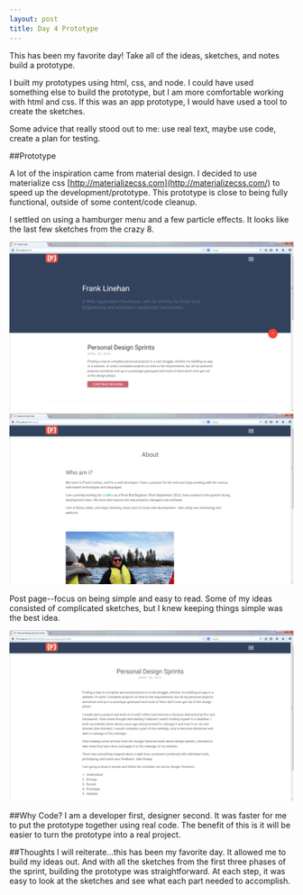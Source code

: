 ```yaml
---
layout: post
title: Day 4 Prototype
---
```


This has been my favorite day! Take all of the ideas, sketches, and notes build a prototype.

I built my prototypes using html, css, and node. I could have used something else to build the prototype, but I am more comfortable working with html and css. If this was an app prototype, I would have used a tool to create the sketches.

Some advice that really stood out to me: use real text, maybe use code, create a plan for testing.

##Prototype

A lot of the inspiration came from material design. I decided to use materialize css [http://materializecss.com](http://materializecss.com/) to speed up the development/prototype. This prototype is close to being fully functional, outside of some content/code cleanup.

I settled on using a hamburger menu and a few particle effects. It looks like the last few sketches from the crazy 8.

<div class="row">
  <img class="fc-center-img" src="/img/frank-code-home.png" alt="Frank Code Home Page">
</div>

<div class="row">
  <img class="fc-center-img" src="/img/frank-code-about.png" alt="Frank Code About Page">
</div>

Post page--focus on being simple and easy to read. Some of my ideas consisted of complicated sketches, but I knew keeping things simple was the best idea.

<div class="row">
  <img class="fc-center-img" src="/img/frank-code-post.png" alt="Frank Code Post Page ">
</div>


##Why Code?
I am a developer first, designer second. It was faster for me to put the prototype together using real code. The benefit of this is it will be easier to turn the prototype into a real project.

##Thoughts
I will reiterate...this has been my favorite day. It allowed me to build my ideas out. And with all the sketches from the first three phases of the sprint, building the prototype was straightforward. At each step, it was easy to look at the sketches and see what each part needed to accomplish.
